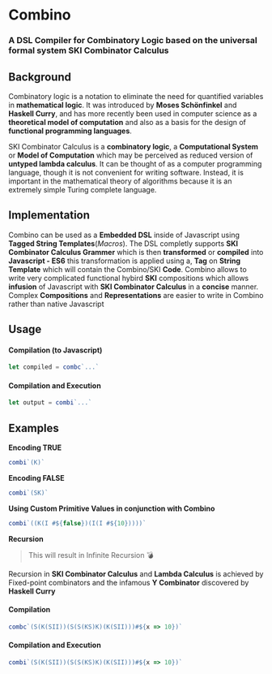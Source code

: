 # Combino
### A DSL Compiler for Combinatory Logic based on the universal formal system SKI Combinator Calculus

## Background
Combinatory logic is a notation to eliminate the need for quantified variables in **mathematical logic**. It was introduced by **Moses Schönfinkel** and **Haskell Curry**, and has more recently been used in computer science as a **theoretical model of computation** and also as a basis for the design of **functional programming languages**.

SKI Combinator Calculus is a **combinatory logic**, a **Computational System** or **Model of Computation** which may be perceived as reduced version of **untyped lambda calculus**. It can be thought of as a computer programming language, though it is not convenient for writing software. Instead, it is important in the mathematical theory of algorithms because it is an extremely simple Turing complete language.

## Implementation
Combino can be used as a **Embedded DSL** inside of Javascript using **Tagged String Templates**(*Macros*). The DSL completly supports **SKI Combinator Calculus Grammer** which is then **transformed** or **compiled** into **Javascript - ES6** this transformation is applied using a, **Tag** on **String Template** which will contain the Combino/SKI **Code**. Combino allows to write very complicated functional hybird **SKI** compositions which allows **infusion** of Javascript with **SKI Combinator Calculus** in a **concise** manner. Complex **Compositions** and **Representations** are easier to write in Combino rather than native Javascript

## Usage

#### Compilation (to Javascript)
```javascript
let compiled = combc`...`
```

#### Compilation and Execution
```javascript
let output = combi`...`
```

## Examples
**Encoding TRUE**
```javascript
combi`(K)`
```

**Encoding FALSE**
```javascript
combi`(SK)`
```

**Using Custom Primitive Values in conjunction with Combino**
```javascript
combi`((K(I #${false})(I(I #${10}))))`
```
**Recursion**
> This will result in Infinite Recursion 💣

Recursion in **SKI Combinator Calculus** and **Lambda Calculus** is achieved by Fixed-point combinators and
the infamous **Y Combinator** discovered by **Haskell Curry** 
#### Compilation
```javascript
combc`(S(K(SII))(S(S(KS)K)(K(SII)))#${x => 10})`
```
#### Compilation and Execution
```javascript
combi`(S(K(SII))(S(S(KS)K)(K(SII)))#${x => 10})`
```
